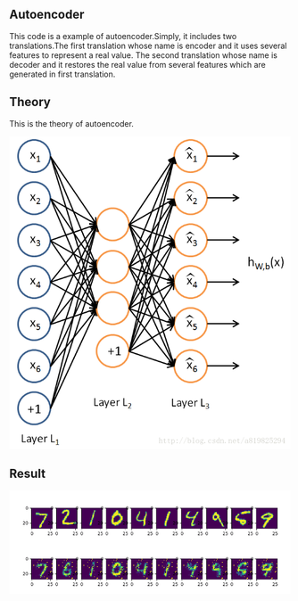 ## Autoencoder

This code is a example of autoencoder.Simply, it includes two translations.The first translation whose name is encoder and it uses several features to represent a real value. 
The second translation whose name is decoder and it restores the real value from several features which are generated in first translation.

## Theory
This is the theory of autoencoder.

![_config.yml](https://github.com/lym0302/tensorflow_learning/blob/master/autoencoder/auto_theory.png)

## Result 

![_config.yml](https://github.com/lym0302/tensorflow_learning/blob/master/autoencoder/autoencoder.png)
